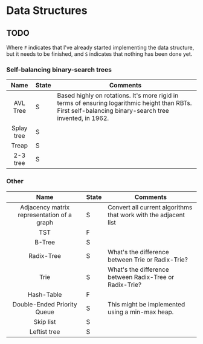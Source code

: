 # Data Structures


## TODO

Where `F` indicates that I've already started implementing the data structure, but it needs to be finished, and `S` indicates that nothing has been done yet.

### Self-balancing binary-search trees

|                 Name                | State     | Comments                                                        |
|:-----------------------------------:|-----------|-----------------------------------------------------------------|
| AVL Tree                            | S  | Based highly on rotations. It's more rigid in terms of ensuring logarithmic height than RBTs. First self-balancing binary-search tree invented, in 1962.                                                               |
| Splay tree                          | S  |                                                                 |
| Treap                          | S  |                                                                 |
| 2-3 tree                          | S  |                                                                 |


### Other

|                 Name                | State     | Comments                                                        |
|:-----------------------------------:|-----------|-----------------------------------------------------------------|
| Adjacency matrix representation of a graph | S  | Convert all current algorithms that work with the adjacent list |
| TST                                 | F |                                                                 |
| B-Tree                              | S  |                                                                 |
| Radix-Tree                          | S  | What's the difference between Trie or Radix-Trie?               |
| Trie                                | S  | What's the difference between Radix-Tree or Radix-Trie?         |
| Hash-Table                          | F |                                                                 |
| Double-Ended Priority Queue         | S  | This might be implemented using a min-max heap.                 |
| Skip list | S | |
| Leftist tree | S | |


